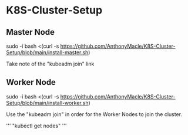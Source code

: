 # K8S-Cluster-Setup

## Master Node

sudo -i bash <(curl -s https://github.com/AnthonyMacle/K8S-Cluster-Setup/blob/main/install-master.sh)

Take note of the "kubeadm join" link

## Worker Node

sudo -i bash <(curl -s https://github.com/AnthonyMacle/K8S-Cluster-Setup/blob/main/install-worker.sh)


Use the "kubeadm join" in order for the Worker Nodes to join the cluster.

'''
 "kubectl get nodes"
'''

